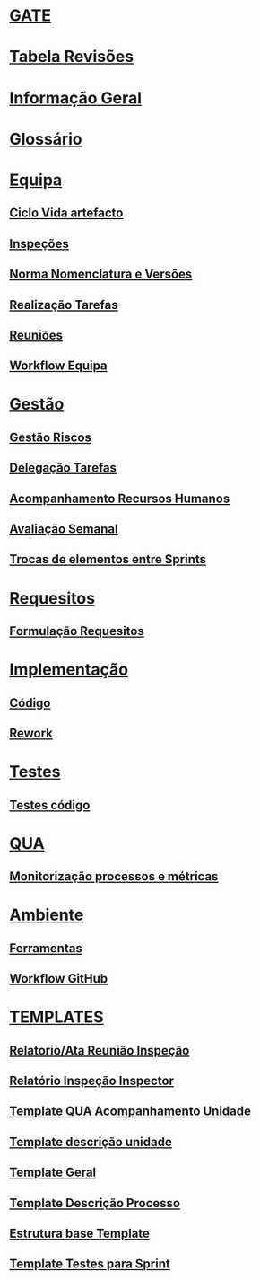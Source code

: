 # [GATE](Home.md)
# [Tabela Revisões](revisoes.md)
# [Informação Geral](info-geral.md)
# [Glossário](glossario.md)
# [Equipa](EQUIPA.md)
## [Ciclo Vida artefacto](CICLO_VIDA_ARTEFATO.md)
## [Inspeções](FAGAN_INSPECTION.md)
## [Norma Nomenclatura e Versões](NORMA_NOMES_VERSOES.md)
## [Realização Tarefas](REALIZACAO_TAREFAS.md)
## [Reuniões](REUNIOES.md)
## [Workflow Equipa](WORKFLOW.md)
# [Gestão](MQ_GES.md)
## [Gestão Riscos](GES_GESTAO_RISCOS.md)
## [Delegação Tarefas](GES_PROTOCOLO_DELEGACAO_TAREFAS.md)
## [Acompanhamento Recursos Humanos](GES_RH_ACOMPANHAMENTO.md)
## [Avaliação Semanal](GES_RH_AVAL_APR_SEMANAL.md)
## [Trocas de elementos entre Sprints](GES_TROCAS_SPRINTS.md)
# [Requesitos](MQ_REQ.md)
## [Formulação Requesitos](MQ_REQ_Requisitos.md)
# [Implementação](MQ_IMP.md)
## [Código](MQ_IMP_CODIGO.md)
## [Rework](MQ_IMP_REWORK.md)
# [Testes](MQ_TST.md)
## [Testes código](TST_TESTES_CODIGO.md)
# [QUA](QUA.md)
## [Monitorização processos e métricas](QUA_MONITORIZACAO_PROCESSOS.md)
# [Ambiente](MQ_ENV.md)
## [Ferramentas](MQ_ENV_FB.md)
## [Workflow GitHub](Manual-de-Workflow-GitHub.md)
# [TEMPLATES](TEMPLATES.md)
## [Relatorio/Ata Reunião Inspeção](fagan_inspection_meeting_report.md)
## [Relatório Inspeção Inspector](fagan_inspection_solo_report.md)
## [Template QUA Acompanhamento Unidade](QUA_TEMPLATE_AcompUnid.md)
## [Template descrição unidade](TEMPLATE_DESC_UNIDADE.md)
## [Template Geral](TEMPLATE_GERAL.md)
## [Template Descrição Processo](TEMPLATE_ProcessDesc.md)
## [Estrutura base Template](TEMPLATE_STRUCT.md)
## [Template Testes para Sprint](TST_TEMPLATE_REVISAO_SPRINT#n.md)